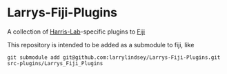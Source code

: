 Larrys-Fiji-Plugins
===================

A collection of [Harris-Lab](http://www.synapses.clm.utexas.edu)-specific plugins to [Fiji](https://github.com/fiji/fiji)

This repository is intended to be added as a submodule to fiji, like


```
git submodule add git@github.com:larrylindsey/Larrys-Fiji-Plugins.git src-plugins/Larrys_Fiji_Plugins
 ```
